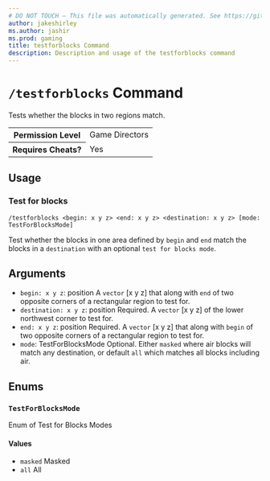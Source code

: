 ```yaml
---
# DO NOT TOUCH — This file was automatically generated. See https://github.com/mojang/minecraftapidocsgenerator to modify descriptions, examples, etc.
author: jakeshirley
ms.author: jashir
ms.prod: gaming
title: testforblocks Command
description: Description and usage of the testforblocks command
---
```

# `/testforblocks` Command
Tests whether the blocks in two regions match.

<table>
  <tr>
    <th>Permission Level</th>
    <td>Game Directors</td>
  </tr>
  <tr>
    <th>Requires Cheats?</th>
    <td>Yes</td>
  </tr>
</table>

## Usage
### Test for blocks
`/testforblocks <begin: x y z> <end: x y z> <destination: x y z> [mode: TestForBlocksMode]`

Test whether the blocks in one area defined by `begin` and `end` match the blocks in a `destination` with an optional `test for blocks mode`.

## Arguments
- `begin: x y z`: position
A `vector` [x y z] that along with `end` of two opposite corners of a rectangular region to test for.
- `destination: x y z`: position
Required. A `vector` [x y z] of the lower northwest corner to test for.
- `end: x y z`: position
Required. A `vector` [x y z] that along with `begin` of two opposite corners of a rectangular region to test for.
- `mode`: TestForBlocksMode
Optional. Either `masked` where air blocks will match any destination, or default `all` which matches all blocks including air.

## Enums
### `TestForBlocksMode`
Enum of Test for Blocks Modes

#### Values
- `masked`
Masked
- `all`
All
